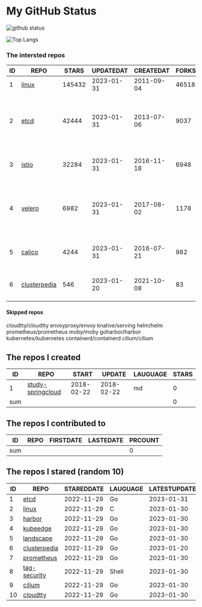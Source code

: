 # My GitHub Status

<img src="https://github-readme-stats-1.yihong0618.vercel.app/api?username=daoqingniu&show_icons=true&&&hide_title=true&count_private=true" alt="github status" />

![Top Langs](https://github-readme-stats-1.yihong0618.vercel.app/api/top-langs/?username=daoqingniu&layout=compact)

<!--START_SECTION:github_repos-->
### The intersted repos
| ID |                              REPO                               | STARS  | UPDATEDAT  | CREATEDAT  | FORKSCOUNT |                                      DESCRIPTIONS                                       |
|----|-----------------------------------------------------------------|--------|------------|------------|------------|-----------------------------------------------------------------------------------------|
|  1 | [linux](https://github.com/torvalds/linux)                      | 145432 | 2023-01-31 | 2011-09-04 |      46518 | Linux kernel source tree                                                                |
|  2 | [etcd](https://github.com/etcd-io/etcd)                         |  42444 | 2023-01-31 | 2013-07-06 |       9037 | Distributed reliable key-value store for the most critical data of a distributed system |
|  3 | [istio](https://github.com/istio/istio)                         |  32284 | 2023-01-31 | 2016-11-18 |       6948 | Connect, secure, control, and observe services.                                         |
|  4 | [velero](https://github.com/vmware-tanzu/velero)                |   6982 | 2023-01-31 | 2017-08-02 |       1178 | Backup and migrate Kubernetes applications and their persistent volumes                 |
|  5 | [calico](https://github.com/projectcalico/calico)               |   4244 | 2023-01-31 | 2016-07-21 |        982 | Cloud native networking and network security                                            |
|  6 | [clusterpedia](https://github.com/clusterpedia-io/clusterpedia) |    546 | 2023-01-20 | 2021-10-08 |         83 | The Encyclopedia of Kubernetes clusters                                                 |



#### Skipped repos
cloudtty/cloudtty
envoyproxy/envoy
knative/serving
helm/helm
prometheus/prometheus
moby/moby
goharbor/harbor
kubernetes/kubernetes
containerd/containerd
cilium/cilium<!--END_SECTION:github_repos-->

<!--START_SECTION:my_github-->
## The repos I created
| ID  |                                 REPO                                 |   START    |   UPDATE   | LAUGUAGE | STARS |
|-----|----------------------------------------------------------------------|------------|------------|----------|-------|
|   1 | [study-springcloud](https://github.com/daoqingniu/study-springcloud) | 2018-02-22 | 2018-02-22 | md       |     0 |
| sum |                                                                      |            |            |          |     0 |

## The repos I contributed to
| ID  | REPO | FIRSTDATE | LASTEDATE | PRCOUNT |
|-----|------|-----------|-----------|---------|
| sum |      |           |           |       0 |

## The repos I stared (random 10)
| ID |                              REPO                               | STAREDDATE | LAUGUAGE | LATESTUPDATE |
|----|-----------------------------------------------------------------|------------|----------|--------------|
|  1 | [etcd](https://github.com/etcd-io/etcd)                         | 2022-11-29 | Go       | 2023-01-31   |
|  2 | [linux](https://github.com/torvalds/linux)                      | 2022-11-29 | C        | 2023-01-30   |
|  3 | [harbor](https://github.com/goharbor/harbor)                    | 2022-11-29 | Go       | 2023-01-30   |
|  4 | [kubeedge](https://github.com/kubeedge/kubeedge)                | 2022-11-29 | Go       | 2023-01-30   |
|  5 | [landscape](https://github.com/cncf/landscape)                  | 2022-11-29 | Go       | 2023-01-30   |
|  6 | [clusterpedia](https://github.com/clusterpedia-io/clusterpedia) | 2022-11-29 | Go       | 2023-01-20   |
|  7 | [prometheus](https://github.com/prometheus/prometheus)          | 2022-11-29 | Go       | 2023-01-30   |
|  8 | [tag-security](https://github.com/cncf/tag-security)            | 2022-11-29 | Shell    | 2023-01-30   |
|  9 | [cilium](https://github.com/cilium/cilium)                      | 2022-11-29 | Go       | 2023-01-30   |
| 10 | [cloudtty](https://github.com/cloudtty/cloudtty)                | 2022-11-29 | Go       | 2023-01-30   |

<!--END_SECTION:my_github-->
